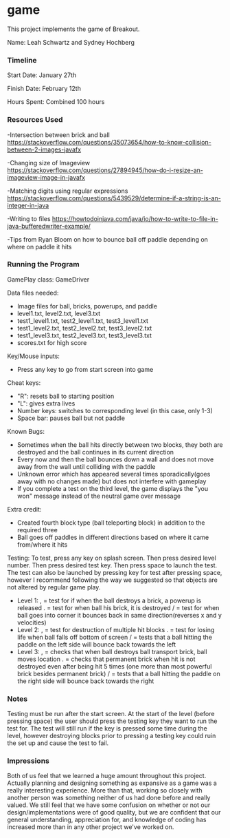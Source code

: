 game
====

This project implements the game of Breakout.

Name: Leah Schwartz and Sydney Hochberg

### Timeline

Start Date: January 27th

Finish Date: February 12th

Hours Spent: Combined 100 hours

### Resources Used 

-Intersection between brick and ball
https://stackoverflow.com/questions/35073654/how-to-know-collision-between-2-images-javafx

-Changing size of Imageview 
https://stackoverflow.com/questions/27894945/how-do-i-resize-an-imageview-image-in-javafx

-Matching digits using regular expressions
https://stackoverflow.com/questions/5439529/determine-if-a-string-is-an-integer-in-java

-Writing to files
https://howtodoinjava.com/java/io/how-to-write-to-file-in-java-bufferedwriter-example/

-Tips from Ryan Bloom on how to bounce ball off paddle depending on where on paddle it hits

### Running the Program

GamePlay class: GameDriver

Data files needed: 
- Image files for ball, bricks, powerups, and paddle
- level1.txt, level2.txt, level3.txt
- test1_level1.txt, test2_level1.txt, test3_level1.txt
- test1_level2.txt, test2_level2.txt, test3_level2.txt
- test1_level3.txt, test2_level3.txt, test3_level3.txt
- scores.txt for high score

Key/Mouse inputs:
- Press any key to go from start screen into game

Cheat keys:
- "R": resets ball to starting position
- "L": gives extra lives
- Number keys: switches to corresponding level (in this case, only 1-3)
- Space bar: pauses ball but not paddle

Known Bugs:
- Sometimes when the ball hits directly between two blocks, they both are destroyed and the ball continues 
in its current direction
- Every now and then the ball bounces down a wall and does not move away from the wall until colliding with the
paddle 
- Unknown error which has appeared several times sporadically(goes away with no changes made) but does not interfere with gameplay 
- If you complete a test on the third level, the game displays the "you won" message instead of the neutral game
over message

Extra credit:
- Created fourth block type (ball teleporting block) in addition to the required three
- Ball goes off paddles in different directions based on where it came from/where it hits

Testing:
To test, press any key on splash screen. Then press desired level number. Then press desired test key.
Then press space to launch the test. The test can also be launched by pressing key for test after pressing
space, however I recommend following the way we suggested so that objects are not altered by regular game play.
- Level 1:
    , = test for if when the ball destroys a brick, a powerup is released
    . = test for when ball his brick, it is destroyed
    / = test for when ball goes into corner it bounces back in same direction(reverses x and y velocities)
- Level 2:
    , = test for destruction of multiple hit blocks
    . = test for losing life when ball falls off bottom of screen
    / = tests that a ball hitting the paddle on the left side will bounce back towards the left
- Level 3:
    , = checks that when ball destroys ball transport brick, ball moves location
    . = checks that permanent brick when hit is not destroyed even after being hit 5 times (one more than most powerful brick besides permanent brick)
    / = tests that a ball hitting the paddle on the right side will bounce back towards the right


### Notes
Testing must be run after the start screen. At the start of the level (before pressing space) the user should
press the testing key they want to run the test for. The test will still run if the key is pressed some time
during the level, however destroying blocks prior to pressing a testing key could ruin the set up and cause the
test to fail.

### Impressions
Both of us feel that we learned a huge amount throughout this project. Actually planning and designing something
as expansive as a game was a really interesting experience. More than that, working so closely with another 
person was something neither of us had done before and really valued. We still feel that we have some confusion
on whether or not our design/implementations were of good quality, but we are confident that our general understanding,
appreciation for, and knowledge of coding has increased more than in any other project we've worked on. 

